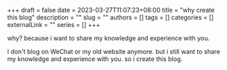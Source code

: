 +++
draft = false
date = 2023-03-27T11:07:23+08:00
title = "why create this blog"
description = ""
slug = ""
authors = []
tags = []
categories = []
externalLink = ""
series = []
+++


why? because i want to share my knowledge and experience with you.

I don't blog on  WeChat or my old website anymore. but i still want to share my knowledge and experience with you. so i create this blog.